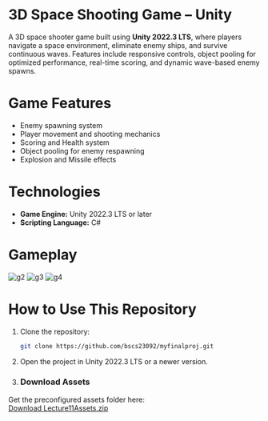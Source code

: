 # 3D Space Shooting Game – Unity
A 3D space shooter game built using **Unity 2022.3 LTS**, where players navigate a space environment, eliminate enemy ships, and survive continuous waves. Features include responsive controls, object pooling for optimized performance, real-time scoring, and dynamic wave-based enemy spawns.

# Game Features
- Enemy spawning system
- Player movement and shooting mechanics
- Scoring and Health system
- Object pooling for enemy respawning
- Explosion and Missile effects

# Technologies
- **Game Engine:** Unity 2022.3 LTS or later  
- **Scripting Language:** C#  

# Gameplay
![g2](https://github.com/user-attachments/assets/b479865d-7c81-4571-9073-5bf5c317754c)
![g3](https://github.com/user-attachments/assets/b52d21f5-ef53-43eb-8291-21a49142bb43)
![g4](https://github.com/user-attachments/assets/05ec108a-f3d3-4880-afb1-933902ae1197)

# How to Use This Repository
1. Clone the repository:
   ```bash
   git clone https://github.com/bscs23092/myfinalproj.git
2. Open the project in Unity 2022.3 LTS or a newer version.
3. ### Download Assets  
Get the preconfigured assets folder here:  
[Download Lecture11Assets.zip](https://www.dropbox.com/scl/fi/uhajv4mx24fr837bheg31/Lecture11Assets.zip?rlkey=oflm6cyw15iqw2jvazguilt0g&dl=1)
